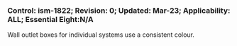 ### Control: ism-1822; Revision: 0; Updated: Mar-23; Applicability: ALL; Essential Eight:N/A
<p>Wall outlet boxes for individual systems use a consistent colour.</p>
